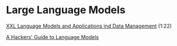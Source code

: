 # Large Language Models

[XXL Language Models and Applications ind Data Management](https://www.youtube.com/watch?v=tYKH7Q5MDcg) (1:22)

[A Hackers' Guide to Language Models](https://www.youtube.com/watch?v=jkrNMKz9pWU)

